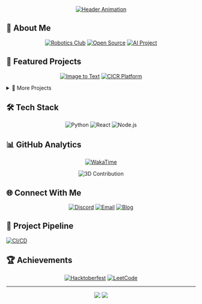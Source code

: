<p align="center">
  <a href="https://yasharth.xyz">
    <img src="https://readme-typing-svg.demolab.com?font=Roboto+Mono&size=28&duration=4000&pause=500&color=FF6CAB&center=true&vCenter=true&width=680&height=60&lines=%F0%9F%8C%8D+Digital+Nomad;%F0%9F%92%BB+Full+Stack+Alchemist;%F0%9F%A4%96+AI%2FML+Experimenter;%F0%9F%9A%80+Building+Tomorrow's+Tech" alt="Header Animation">
  </a>
</p>

## 🚀 About Me  
<div align="center">

[![Robotics Club](https://img.shields.io/badge/Robotics_Core_Team-FF6B6B?style=flat-square&logo=robot&logoColor=white)](https://cicr.in)
[![Open Source](https://img.shields.io/badge/Open_Source_Lead-41B883?style=flat-square&logo=git&logoColor=white)](https://github.com/yasharth-0910)
[![AI Project](https://img.shields.io/badge/Building-AI%20Stock%20Analyzer-FF6CAB?style=flat-square&logo=ai&logoColor=white)](https://github.com/your-repo)

</div>

## 🌟 Featured Projects

<div align="center" class="projects-grid">

[![Image to Text](https://img.shields.io/badge/🖼️_Image_to_Text-OCR_Tool-FF6CAB?style=for-the-badge)](https://img2text.yasharth.xyz)
[![CICR Platform](https://img.shields.io/badge/🌐_CICR_Platform-Robotics_Hub-41B883?style=for-the-badge)](https://cicr.in)

</div>

<details>
<summary>📁 More Projects</summary>

| Project | Tech Stack | Live Demo |
|---------|------------|-----------|
| LazyLab | React, TensorFlow | [Demo](https://lazylab.cicr.in) |
</details>

## 🛠️ Tech Stack

<div align="center">

![Python](https://img.shields.io/badge/Python-90%25-3670A0?style=for-the-badge&logo=python)
![React](https://img.shields.io/badge/React-85%25-61DAFB?style=for-the-badge&logo=react)
![Node.js](https://img.shields.io/badge/Node.js-80%25-339933?style=for-the-badge&logo=node.js)

</div>

## 📊 GitHub Analytics

<div align="center">

[![WakaTime](https://wakatime.com/badge/user/your-wakatime-id.svg)](https://wakatime.com/@your-username)
  
![3D Contribution](https://github-profile-3d-contrib.vercel.app/profile?yasharth-0910&theme=radical)

</div>

## 🌐 Connect With Me

<div align="center">

[![Discord](https://img.shields.io/badge/Discord-7289DA?style=for-the-badge&logo=discord&logoColor=white)](your-discord)
[![Email](https://img.shields.io/badge/Email-FF6CAB?style=for-the-badge&logo=gmail&logoColor=white)](mailto:contact@yasharth.xyz)
[![Blog](https://img.shields.io/badge/Blog-FF5733?style=for-the-badge&logo=medium&logoColor=white)](https://your-blog)

</div>

## 🚦 Project Pipeline

[![CI/CD](https://github.com/yasharth-0910/your-repo/actions/workflows/main.yml/badge.svg)](https://github.com/yasharth-0910/your-repo/actions)

## 🏆 Achievements

<div align="center">

[![Hacktoberfest](https://img.shields.io/badge/Hacktoberfest-2023-8A2BE2?style=for-the-badge&logo=digitalocean)](https://hacktoberfest.com)
[![LeetCode](https://img.shields.io/badge/LeetCode-500%2B_Solved-FFA116?style=for-the-badge&logo=leetcode)](https://leetcode.com)

</div>

---

<p align="center">
  <img src="https://komarev.com/ghpvc/?username=yasharth-0910&label=Profile+Views&color=FF6CAB&style=flat-square">
  <img src="https://img.shields.io/badge/Timezone-IST-41B883?style=flat-square">
</p>
